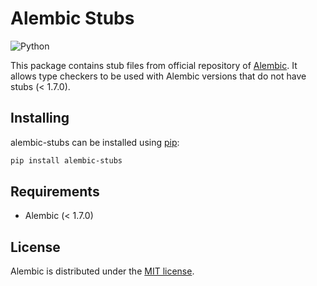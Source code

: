 # Alembic Stubs

![Python](https://img.shields.io/badge/python-3.5+-blue)

This package contains stub files from official repository of [Alembic](https://github.com/sqlalchemy/alembic). 
It allows type checkers to be used with Alembic versions that do not have stubs (< 1.7.0).

## Installing
alembic-stubs can be installed using [pip](https://pypi.org/project/pip/):
```sh
pip install alembic-stubs
```

## Requirements
* Alembic (< 1.7.0)

## License
Alembic is distributed under the [MIT license](https://opensource.org/licenses/MIT).